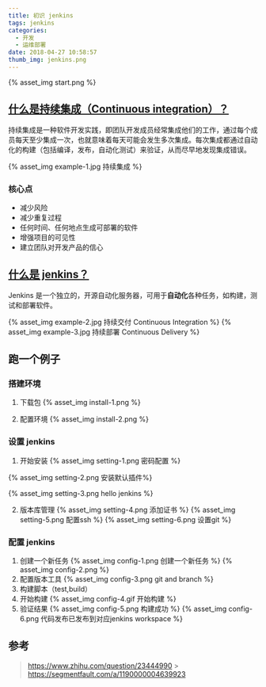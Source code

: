 ```yaml
---
title: 初识 jenkins
tags: jenkins
categories:
  - 开发
  - 运维部署
date: 2018-04-27 10:58:57
thumb_img: jenkins.png
---
```


{% asset_img start.png %}

## [什么是持续集成（Continuous integration）？](https://baike.baidu.com/item/%E6%8C%81%E7%BB%AD%E9%9B%86%E6%88%90/6250744)

持续集成是一种软件开发实践，即团队开发成员经常集成他们的工作，通过每个成员每天至少集成一次，也就意味着每天可能会发生多次集成。每次集成都通过自动化的构建（包括编译，发布，自动化测试）来验证，从而尽早地发现集成错误。

{% asset_img example-1.jpg 持续集成 %}

### 核心点

- 减少风险
- 减少重复过程
- 任何时间、任何地点生成可部署的软件
- 增强项目的可见性
- 建立团队对开发产品的信心

## [什么是 jenkins？](https://jenkins.io/doc/#what-is-jenkins)

Jenkins 是一个独立的，开源自动化服务器，可用于**自动化**各种任务，如构建，测试和部署软件。

{% asset_img example-2.jpg 持续交付 Continuous Integration %}
{% asset_img example-3.jpg 持续部署 Continuous Delivery %}

## 跑一个例子

### 搭建环境

1. 下载包
   {% asset_img install-1.png %}

2. 配置环境
   {% asset_img install-2.png %}

### 设置 jenkins

1. 开始安装
   {% asset_img setting-1.png 密码配置 %}

{% asset_img setting-2.png 安装默认插件%}

{% asset_img setting-3.png hello jenkins %}

2. 版本库管理
   {% asset_img setting-4.png 添加证书 %}
   {% asset_img setting-5.png 配置ssh %}
   {% asset_img setting-6.png 设置git %}

### 配置 jenkins

1. 创建一个新任务
   {% asset_img config-1.png 创建一个新任务 %}
   {% asset_img config-2.png %}
2. 配置版本工具
   {% asset_img config-3.png git and branch %}
3. 构建脚本（test,build）
4. 开始构建
   {% asset_img config-4.gif 开始构建 %}
5. 验证结果
   {% asset_img config-5.png 构建成功 %}
   {% asset_img config-6.png 代码发布已发布到对应jenkins workspace %}

## 参考

> https://www.zhihu.com/question/23444990 > https://segmentfault.com/a/1190000004639923
